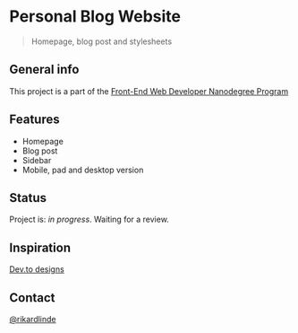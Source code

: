 # Personal Blog Website
> Homepage, blog post and stylesheets


## General info
This project is a part of the [Front-End Web Developer Nanodegree Program](https://www.udacity.com/course/front-end-web-developer-nanodegree--nd0011)


## Features

* Homepage
* Blog post
* Sidebar
* Mobile, pad and desktop version


## Status
Project is: _in progress_. Waiting for a review.


## Inspiration
[Dev.to designs](https://dev.to)

## Contact
[@rikardlinde](https://github.com/rikardlinde)
